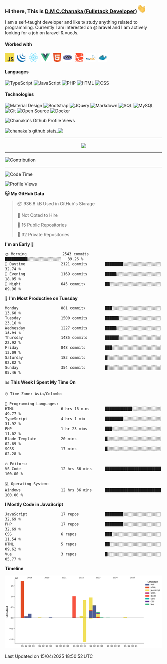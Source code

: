 <!-- ### Hi there  -->
<h3>Hi there, This is <a href="#">D.M C.Chanaka (Fullstack Developer)</a><img src="https://raw.githubusercontent.com/ABSphreak/ABSphreak/master/gifs/Hi.gif" width="30px"></h3>

<p>I am a self-taught developer and like to study anything related to programming. Currently I am interested on @laravel and I am actively looking for a job on laravel & vueJs.</p>

#### Worked with

<img width="30px" src="https://raw.githubusercontent.com/devicons/devicon/master/icons/javascript/javascript-original.svg" alt="cchanaka: Javascript" />&nbsp;
<img width="30px" src="https://raw.githubusercontent.com/devicons/devicon/master/icons/jquery/jquery-original.svg" alt="cchanaka: Jquery" />&nbsp; 
<img width="30px" src="https://raw.githubusercontent.com/devicons/devicon/master/icons/react/react-original.svg" alt="cchanaka: React" />&nbsp; 
<img width="30px" src="https://raw.githubusercontent.com/devicons/devicon/master/icons/vuejs/vuejs-original.svg" alt="cchanaka: VueJS" />&nbsp;
<img width="30px" src="https://raw.githubusercontent.com/devicons/devicon/master/icons/html5/html5-original.svg" alt="cchanaka: HTML5" /> 
<img width="30px" src="https://raw.githubusercontent.com/devicons/devicon/master/icons/php/php-original.svg" alt="cchanaka: PHP" />&nbsp;
<img width="30px" src="https://raw.githubusercontent.com/devicons/devicon/master/icons/laravel/laravel-plain-wordmark.svg" alt="cchanaka: Laravel" />&nbsp; 
<img width="30px" src="https://raw.githubusercontent.com/devicons/devicon/master/icons/mysql/mysql-original-wordmark.svg" alt="cchanaka: MySQL" />&nbsp; 
<img width="30px" src="https://raw.githubusercontent.com/devicons/devicon/master/icons/docker/docker-original.svg" alt="cchanaka: Docker" />

#### Languages

![TypeScript](https://img.shields.io/badge/-TypeScript-fff?&logo=TypeScript&logoColor=007ACC)
![JavaScript](https://img.shields.io/badge/-JavaScript-fff?&logo=JavaScript&logoColor=ddc508)
![PHP](https://img.shields.io/badge/-PHP-fff?&logo=PHP)
![HTML](https://img.shields.io/badge/-HTML-fff?&logo=HTML5)
![CSS](https://img.shields.io/badge/-CSS-fff?&logo=CSS3&logoColor=blue)

#### Technologies
![Material Design](https://img.shields.io/badge/-Material%20Design-fff?style=flat&logo=material-design&logoColor=blue)
![Bootstrap](https://img.shields.io/badge/-Bootstrap-fff?style=flat&logo=bootstrap&logoColor=563D7C)
![JQuery](https://img.shields.io/badge/-JQuery-fff?style=flat&logo=jquery&logoColor=blue)
![Markdown](https://img.shields.io/badge/-Markdown-fff?style=flat&logo=markdown&logoColor=black)
![SQL](https://img.shields.io/badge/-SQL-fff?style=flat&logo=Microsoft-SQL-Server&logoColor=blue)
![MySQL](https://img.shields.io/badge/-MySQL-fff?style=flat&logo=mysql)
![Git](https://img.shields.io/badge/-Git-fff?style=flat&logo=git)
![Open Source](https://img.shields.io/badge/-Open%20Source-fff?style=flat&logo=open-source-Initiative)
![Docker](https://img.shields.io/badge/-Docker-fff?style=flat&logo=Docker)

![Chanaka's Github Profile Views](https://komarev.com/ghpvc/?username=dmcchanaka&color=blueviolet) 

<a href="https://github.com/dmcchanaka">
    <img height="150px" align="center" src="https://github-readme-stats.vercel.app/api?username=dmcchanaka&show_icons=true&include_all_commits=true&theme=radical&line_height=27&count_private=true" alt="chanaka's github stats"/>
</a>

<a href="https://github.com/dmcchanaka">
    <img height="150px" align="center" src="https://github-readme-stats.vercel.app/api/top-langs/?username=dmcchanaka&theme=radical&layout=compact&langs_count=10" />
</a>
<hr>
<div align="center">
<a href="https://github.com/dmcchanaka">
    <img align="center" src="https://github-readme-streak-stats.herokuapp.com/?user=dmcchanaka&hide_border=true&theme=radical" />
</a>
<hr>
</div>

![Contribution](https://activity-graph.herokuapp.com/graph?username=dmcchanaka&theme=react-dark&hide_border=true&area=true&include_all_commits=true)
<hr>

<!--START_SECTION:waka-->
![Code Time](http://img.shields.io/badge/Code%20Time-3%2C981%20hrs%2048%20mins-blue)

![Profile Views](http://img.shields.io/badge/Profile%20Views-17-blue)

**🐱 My GitHub Data** 

> 📦 936.8 kB Used in GitHub's Storage 
 > 
> 🚫 Not Opted to Hire
 > 
> 📜 15 Public Repositories 
 > 
> 🔑 32 Private Repositories 
 > 
**I'm an Early 🐤** 

```text
🌞 Morning                2543 commits        ██████████░░░░░░░░░░░░░░░   39.26 % 
🌆 Daytime                2121 commits        ████████░░░░░░░░░░░░░░░░░   32.74 % 
🌃 Evening                1169 commits        █████░░░░░░░░░░░░░░░░░░░░   18.05 % 
🌙 Night                  645 commits         ██░░░░░░░░░░░░░░░░░░░░░░░   09.96 % 
```
📅 **I'm Most Productive on Tuesday** 

```text
Monday                   881 commits         ███░░░░░░░░░░░░░░░░░░░░░░   13.60 % 
Tuesday                  1500 commits        ██████░░░░░░░░░░░░░░░░░░░   23.16 % 
Wednesday                1227 commits        █████░░░░░░░░░░░░░░░░░░░░   18.94 % 
Thursday                 1485 commits        ██████░░░░░░░░░░░░░░░░░░░   22.92 % 
Friday                   848 commits         ███░░░░░░░░░░░░░░░░░░░░░░   13.09 % 
Saturday                 183 commits         █░░░░░░░░░░░░░░░░░░░░░░░░   02.82 % 
Sunday                   354 commits         █░░░░░░░░░░░░░░░░░░░░░░░░   05.46 % 
```


📊 **This Week I Spent My Time On** 

```text
🕑︎ Time Zone: Asia/Colombo

💬 Programming Languages: 
HTML                     6 hrs 16 mins       ████████████░░░░░░░░░░░░░   49.77 % 
TypeScript               4 hrs 1 min         ████████░░░░░░░░░░░░░░░░░   31.92 % 
PHP                      1 hr 23 mins        ███░░░░░░░░░░░░░░░░░░░░░░   11.02 % 
Blade Template           20 mins             █░░░░░░░░░░░░░░░░░░░░░░░░   02.69 % 
SCSS                     17 mins             █░░░░░░░░░░░░░░░░░░░░░░░░   02.28 % 

🔥 Editors: 
VS Code                  12 hrs 36 mins      █████████████████████████   100.00 % 

💻 Operating System: 
Windows                  12 hrs 36 mins      █████████████████████████   100.00 % 
```

**I Mostly Code in JavaScript** 

```text
JavaScript               17 repos            ████████░░░░░░░░░░░░░░░░░   32.69 % 
PHP                      17 repos            ████████░░░░░░░░░░░░░░░░░   32.69 % 
CSS                      6 repos             ███░░░░░░░░░░░░░░░░░░░░░░   11.54 % 
HTML                     5 repos             ██░░░░░░░░░░░░░░░░░░░░░░░   09.62 % 
Vue                      3 repos             █░░░░░░░░░░░░░░░░░░░░░░░░   05.77 % 
```



**Timeline**

![Lines of Code chart](https://raw.githubusercontent.com/dmcchanaka/dmcchanaka/main/assets/bar_graph.png)


 Last Updated on 15/04/2025 18:50:52 UTC
<!--END_SECTION:waka-->

